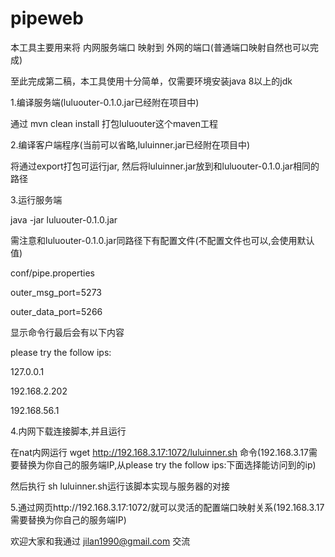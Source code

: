 # pipeweb

本工具主要用来将 内网服务端口 映射到 外网的端口(普通端口映射自然也可以完成)

至此完成第二稿，本工具使用十分简单，仅需要环境安装java 8以上的jdk


1.编译服务端(luluouter-0.1.0.jar已经附在项目中)

通过 mvn clean install 打包luluouter这个maven工程


2.编译客户端程序(当前可以省略,luluinner.jar已经附在项目中)

将通过export打包可运行jar, 然后将luluinner.jar放到和luluouter-0.1.0.jar相同的路径


3.运行服务端

java -jar luluouter-0.1.0.jar

需注意和luluouter-0.1.0.jar同路径下有配置文件(不配置文件也可以,会使用默认值)

conf/pipe.properties 

outer_msg_port=5273

outer_data_port=5266


显示命令行最后会有以下内容

please try the follow ips:

127.0.0.1

192.168.2.202

192.168.56.1


4.内网下载连接脚本,并且运行

在nat内网运行 wget http://192.168.3.17:1072/luluinner.sh 命令(192.168.3.17需要替换为你自己的服务端IP,从please try the follow ips:下面选择能访问到的ip)

然后执行 sh luluinner.sh运行该脚本实现与服务器的对接


5.通过网页http://192.168.3.17:1072/就可以灵活的配置端口映射关系(192.168.3.17需要替换为你自己的服务端IP)


欢迎大家和我通过 jilan1990@gmail.com 交流
